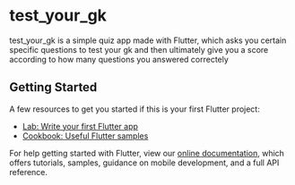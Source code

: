 
# test_your_gk
test_your_gk is a simple quiz app made with Flutter, which asks you certain specific questions to test your gk and then ultimately give you a score according to how many questions you answered correctely

## Getting Started
A few resources to get you started if this is your first Flutter project:

- [Lab: Write your first Flutter app](https://flutter.dev/docs/get-started/codelab)
- [Cookbook: Useful Flutter samples](https://flutter.dev/docs/cookbook)

For help getting started with Flutter, view our
[online documentation](https://flutter.dev/docs), which offers tutorials,
samples, guidance on mobile development, and a full API reference.
